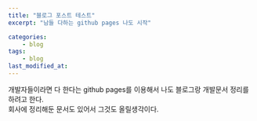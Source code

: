 ```yaml
---
title: "블로그 포스트 테스트"
excerpt: "남들 다하는 github pages 나도 시작"

categories: 
    - blog
tags:
    - blog
last_modified_at:
---
```


개발자들이라면 다 한다는 github pages를 이용해서 나도 블로그랑 개발문서 정리를 하려고 한다.  
회사에 정리해둔 문서도 있어서 그것도 올릴생각이다.